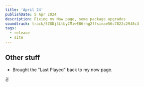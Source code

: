 ```yaml
---
title: 'April 24'
publishDate: 5 Apr 2024
description: Fixing my Now page, some package upgrades
soundtrack: track/5Z8Dj3LtbyCMiwE86rhg2f?si=ae56c7822c2948c3
tags:
  - release
  - site
---
```


## Other stuff

- Brought the "Last Played" back to my now page.

✌️
